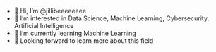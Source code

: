- 👋 Hi, I’m @jillibeeeeeeee
- 👀 I’m interested in Data Science, Machine Learning, Cybersecurity, Artificial Intelligence
- 🌱 I’m currently learning Machine Learning
- 💞️ Looking forward to learn more about this field


<!---
jillibeeeeeeee/jillibeeeeeeee is a ✨ special ✨ repository because its `README.md` (this file) appears on your GitHub profile.
You can click the Preview link to take a look at your changes.
--->
